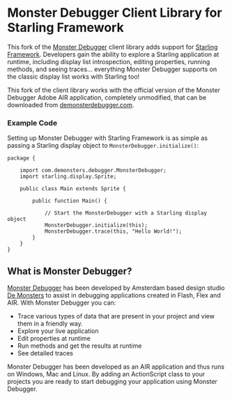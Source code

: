# Monster Debugger Client Library for Starling Framework

This fork of the [Monster Debugger](http://www.demonsterdebugger.com) client library adds support for [Starling Framework](http://gamua.com/starling/). Developers gain the ability to explore a Starling application at runtime, including display list introspection, editing properties, running methods, and seeing traces... everything Monster Debugger supports on the classic display list works with Starling too!

This fork of the client library works with the official version of the Monster Debugger Adobe AIR application, completely unmodified, that can be downloaded from [demonsterdebugger.com](http://www.demonsterdebugger.com).

### Example Code

Setting up Monster Debugger with Starling Framework is as simple as passing a Starling display object to `MonsterDebugger.initialize()`:

	package {

		import com.demonsters.debugger.MonsterDebugger;
		import starling.display.Sprite;
		
		public class Main extends Sprite {
		
			public function Main() {
			
				// Start the MonsterDebugger with a Starling display object
				MonsterDebugger.initialize(this);
				MonsterDebugger.trace(this, "Hello World!");
			}
		}
	}

## What is Monster Debugger?

[Monster Debugger](http://www.demonsterdebugger.com) has been developed by Amsterdam based design studio [De Monsters](http://www.demonsters.com/) to assist in debugging applications created in Flash, Flex and AIR. With Monster Debugger you can:

* Trace various types of data that are present in your project and view them in a friendly way.
* Explore your live application
* Edit properties at runtime
* Run methods and get the results at runtime
* See detailed traces

Monster Debugger has been developed as an AIR application and thus runs on Windows, Mac and Linux. By adding an ActionScript class to your projects you are ready to start debugging your application using Monster Debugger.